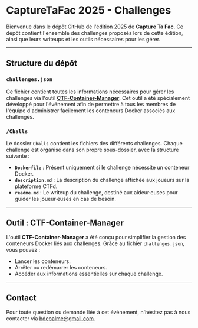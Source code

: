 # CaptureTaFac 2025 - Challenges

Bienvenue dans le dépôt GitHub de l'édition 2025 de **Capture Ta Fac**. 
Ce dépôt contient l'ensemble des challenges proposés lors de cette édition, ainsi que leurs writeups et les outils nécessaires pour les gérer.

---

## Structure du dépôt

### `challenges.json`
Ce fichier contient toutes les informations nécessaires pour gérer les challenges via l'outil **[CTF-Container-Manager](https://github.com/Natounet/CTF-Container-Manager)**.
Cet outil a été spécialement développé pour l'événement afin de permettre à tous les membres de l'équipe d'administrer facilement les conteneurs Docker associés aux challenges.

### `/Challs`
Le dossier `Challs` contient les fichiers des différents challenges. Chaque challenge est organisé dans son propre sous-dossier, avec la structure suivante :

- **`Dockerfile`** : Présent uniquement si le challenge nécessite un conteneur Docker.
- **`description.md`** : La description du challenge affichée aux joueurs sur la plateforme CTFd.
- **`readme.md`** : Le writeup du challenge, destiné aux aideur·euses pour guider les joueur·euses en cas de besoin.

---

## Outil : CTF-Container-Manager
L'outil **CTF-Container-Manager** a été conçu pour simplifier la gestion des conteneurs Docker liés aux challenges. Grâce au fichier `challenges.json`, vous pouvez :

- Lancer les conteneurs.
- Arrêter ou redémarrer les conteneurs.
- Accéder aux informations essentielles sur chaque challenge.

---


## Contact
Pour toute question ou demande liée à cet événement, n'hésitez pas à nous contacter via bdepalme@gmail.com.
